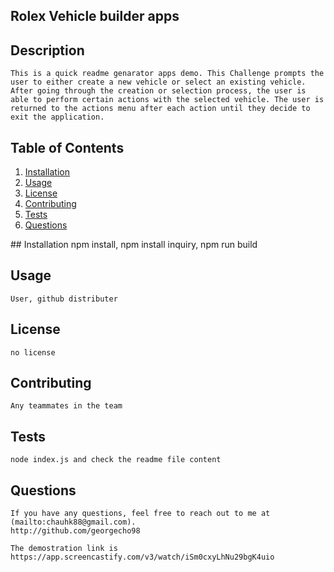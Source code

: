 ## Rolex Vehicle builder apps 

## Description
    This is a quick readme genarator apps demo. This Challenge prompts the user to either create a new vehicle or select an existing vehicle. After going through the creation or selection process, the user is able to perform certain actions with the selected vehicle. The user is returned to the actions menu after each action until they decide to exit the application. 
    

## Table of Contents
1. [Installation](#installation)
2. [Usage](#usage)
3. [License](#license)
4. [Contributing](#contributing)
5. [Tests](#tests)
6. [Questions](#questions)

<div id="Installation"/>
## Installation 
    npm install, npm install inquiry, npm run build

## Usage
    User, github distributer

## License
    no license

## Contributing
    Any teammates in the team

## Tests
    node index.js and check the readme file content

## Questions
    
    If you have any questions, feel free to reach out to me at (mailto:chauhk88@gmail.com).
    http://github.com/georgecho98

    The demostration link is https://app.screencastify.com/v3/watch/iSm0cxyLhNu29bgK4uio
